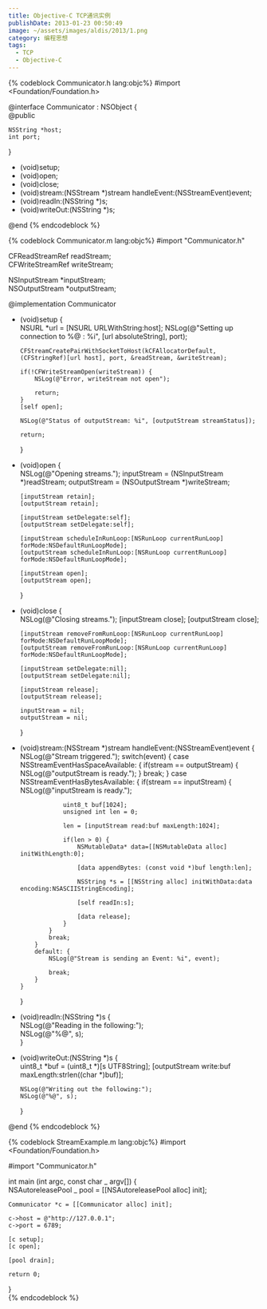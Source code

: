 ```yaml
---
title: Objective-C TCP通讯实例
publishDate: 2013-01-23 00:50:49
image: ~/assets/images/aldis/2013/1.png
category: 编程思想
tags:
  - TCP
  - Objective-C
---
```


{% codeblock Communicator.h lang:objc%}
#import <Foundation/Foundation.h>

@interface Communicator : NSObject <NSStreamDelegate> {  
 @public

    NSString *host;
    int port;

}

- (void)setup;
- (void)open;
- (void)close;
- (void)stream:(NSStream \*)stream handleEvent:(NSStreamEvent)event;
- (void)readIn:(NSString \*)s;
- (void)writeOut:(NSString \*)s;  


@end
{% endcodeblock %}

<!-- more -->

{% codeblock Communicator.m lang:objc%}
#import "Communicator.h"

CFReadStreamRef readStream;  
CFWriteStreamRef writeStream;

NSInputStream *inputStream;  
NSOutputStream *outputStream;

@implementation Communicator

- (void)setup {  
   NSURL \*url = [NSURL URLWithString:host];
      NSLog(@"Setting up connection to %@ : %i", [url absoluteString], port);

      CFStreamCreatePairWithSocketToHost(kCFAllocatorDefault, (CFStringRef)[url host], port, &readStream, &writeStream);

      if(!CFWriteStreamOpen(writeStream)) {
          NSLog(@"Error, writeStream not open");

          return;
      }
      [self open];

      NSLog(@"Status of outputStream: %i", [outputStream streamStatus]);

      return;
  }  

- (void)open {  
   NSLog(@"Opening streams.");
      inputStream = (NSInputStream *)readStream;
      outputStream = (NSOutputStream *)writeStream;

      [inputStream retain];
      [outputStream retain];

      [inputStream setDelegate:self];
      [outputStream setDelegate:self];

      [inputStream scheduleInRunLoop:[NSRunLoop currentRunLoop] forMode:NSDefaultRunLoopMode];
      [outputStream scheduleInRunLoop:[NSRunLoop currentRunLoop] forMode:NSDefaultRunLoopMode];

      [inputStream open];
      [outputStream open];
  }  

- (void)close {  
   NSLog(@"Closing streams.");
      [inputStream close];
      [outputStream close];

      [inputStream removeFromRunLoop:[NSRunLoop currentRunLoop] forMode:NSDefaultRunLoopMode];
      [outputStream removeFromRunLoop:[NSRunLoop currentRunLoop] forMode:NSDefaultRunLoopMode];

      [inputStream setDelegate:nil];
      [outputStream setDelegate:nil];

      [inputStream release];
      [outputStream release];

      inputStream = nil;
      outputStream = nil;
  }  

- (void)stream:(NSStream \*)stream handleEvent:(NSStreamEvent)event {  
   NSLog(@"Stream triggered.");
      switch(event) {
          case NSStreamEventHasSpaceAvailable: {
              if(stream == outputStream) {
                  NSLog(@"outputStream is ready.");
              }
              break;
          }
          case NSStreamEventHasBytesAvailable: {
              if(stream == inputStream) {
                  NSLog(@"inputStream is ready.");

                  uint8_t buf[1024];
                  unsigned int len = 0;

                  len = [inputStream read:buf maxLength:1024];

                  if(len > 0) {
                      NSMutableData* data=[[NSMutableData alloc] initWithLength:0];

                      [data appendBytes: (const void *)buf length:len];

                      NSString *s = [[NSString alloc] initWithData:data encoding:NSASCIIStringEncoding];

                      [self readIn:s];

                      [data release];
                  }
              }
              break;
          }
          default: {
              NSLog(@"Stream is sending an Event: %i", event);

              break;
          }
      }
  }  

- (void)readIn:(NSString \*)s {  
   NSLog(@"Reading in the following:");  
   NSLog(@"%@", s);  
  }  

- (void)writeOut:(NSString *)s {  
   uint8_t *buf = (uint8_t \*)[s UTF8String];
      [outputStream write:buf maxLength:strlen((char *)buf)];

      NSLog(@"Writing out the following:");
      NSLog(@"%@", s);
  }  


@end
{% endcodeblock %}

{% codeblock StreamExample.m lang:objc%}
#import <Foundation/Foundation.h>

#import "Communicator.h"

int main (int argc, const char _ argv[]) {  
 NSAutoreleasePool _ pool = [[NSAutoreleasePool alloc] init];

    Communicator *c = [[Communicator alloc] init];

    c->host = @"http://127.0.0.1";
    c->port = 6789;

    [c setup];
    [c open];

    [pool drain];

    return 0;

}  
{% endcodeblock %}
